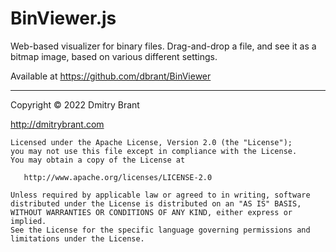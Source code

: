 # BinViewer.js

Web-based visualizer for binary files.
Drag-and-drop a file, and see it as a bitmap image, based on various different settings.

Available at https://github.com/dbrant/BinViewer

----

Copyright &copy; 2022 Dmitry Brant

http://dmitrybrant.com

    Licensed under the Apache License, Version 2.0 (the "License");
    you may not use this file except in compliance with the License.
    You may obtain a copy of the License at

       http://www.apache.org/licenses/LICENSE-2.0

    Unless required by applicable law or agreed to in writing, software
    distributed under the License is distributed on an "AS IS" BASIS,
    WITHOUT WARRANTIES OR CONDITIONS OF ANY KIND, either express or implied.
    See the License for the specific language governing permissions and
    limitations under the License.
